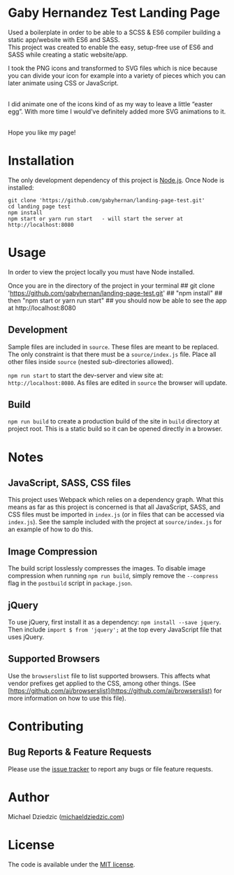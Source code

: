 
# Gaby Hernandez Test Landing Page 

Used a boilerplate in order to be able to a SCSS & ES6 compiler  building a static app/website with ES6 and SASS.
<br> 
This project was created to enable the easy, setup-free use of ES6 and SASS while creating a static website/app.
<br> 

I took the PNG icons and transformed to SVG files which is nice because you can divide your icon for example into a variety of pieces which you can later animate using CSS or JavaScript. 


<br> 
I did animate one of the icons kind of as my way to leave a little “easter egg”. With more time I would’ve definitely added more SVG animations to it. 

<br> Hope you like my page! 


# Installation

The only development dependency of this project is [Node.js](https://nodejs.org). Once Node is installed:

```
git clone 'https://github.com/gabyhernan/landing-page-test.git'
cd landing page test 
npm install
npm start or yarn run start   - will start the server at http://localhost:8080 
```


# Usage
In order to view the project locally you must have Node installed. 

Once you are in the directory of the project in your terminal 
    ## git clone 'https://github.com/gabyhernan/landing-page-test.git'
    ## "npm install"
    ## then "npm start or yarn run start"
    ## you should now be able to see the app at http://localhost:8080
## Development

Sample files are included in `source`. These files are meant to be replaced. The only constraint is that there must be a `source/index.js` file. Place all other files  inside `source` (nested sub-directories allowed).

`npm run start` to start the dev-server and view site at: `http://localhost:8080`. As files are edited in `source` the browser will update.

## Build

`npm run build` to create a production build of the site in `build` directory at project root. This is a static build so it can be opened directly in a browser.

# Notes

## JavaScript, SASS, CSS files

This project uses Webpack which relies on a dependency graph. What this means as far as this project is concerned is that all JavaScript, SASS, and CSS files must be imported in `index.js` (or in files that can be accessed via `index.js`). See the sample included with the project at `source/index.js` for an example of how to do this.


## Image Compression

The build script losslessly compresses the images. To disable image compression when running `npm run build`, simply remove the `--compress` flag in the `postbuild` script in `package.json`.


## jQuery
To use jQuery, first install it as a dependency: `npm install --save jquery`. Then include `import $ from 'jquery';` at the top every JavaScript file that uses jQuery.

## Supported Browsers

Use the `browserslist` file to list supported browsers. This affects what vendor prefixes get applied to the CSS, among other things. (See [https://github.com/ai/browserslist](https://github.com/ai/browserslist) for more information on how to use this file).

# Contributing

## Bug Reports & Feature Requests

Please use the [issue tracker](https://github.com/mdziedzic/build-boilerplate-static-es6-sass/issues) to report any bugs or file feature requests.

# Author

Michael Dziedzic ([michaeldziedzic.com](http://michaeldziedzic.com))

# License

The code is available under the [MIT license](LICENSE.txt).
